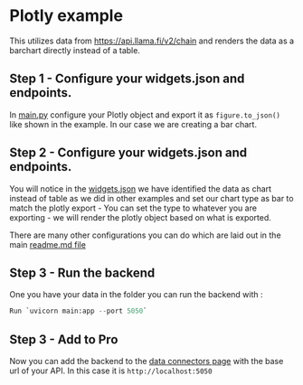 # Plotly example

This utilizes data from https://api.llama.fi/v2/chain and renders the data as a barchart directly instead of a table.


## Step 1 - Configure your widgets.json and endpoints.

In [main.py](/plotly_example/widgets.json) configure your Plotly object and export it as `figure.to_json()` like shown in the example. In our case we are creating a bar chart.

## Step 2 - Configure your widgets.json and endpoints.

You will notice in the [widgets.json](/plotly_example/widgets.json) we have identified the data as chart instead of table as we did in other examples and set our chart type as bar to match the plotly export - You can set the type to whatever you are exporting - we will render the plotly object based on what is exported.

There are many other configurations you can do which are laid out in the main [readme.md file](/README.md)

## Step 3 - Run the backend

One you have your data in the folder you can run the backend with :

```python
Run `uvicorn main:app --port 5050`
```

## Step 3 - Add to Pro

Now you can add the backend to the [data connectors page](https://pro.openbb.dev/app/data-connectors) with the base url of your API. In this case it is `http://localhost:5050`
